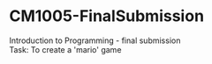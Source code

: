 # CM1005-FinalSubmission
Introduction to Programming - final submission  
Task: To create a 'mario' game
